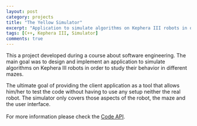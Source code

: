 ```yaml
---
layout: post
category: projects
title: "The Yellow Simulator"
excerpt: "Application to simulate algorithms on Kephera III robots in order to study their behavior in different mazes."
tags: [C++, Kephera III, Simulator]
comments: true
---
```


This a project developed during a course about software engineering. The main goal was to design and implement an application to simulate algorithms on Kephera III robots in order to study their behavior in different mazes. 

The ultimate goal of providing the client application as a tool that allows him/her to test the code without having to use any setup neither the real robot. The simulator only covers those aspects of the robot, the maze and the user interface.
<br>
<br>
For more information please check the <a href="{{ site.url }}/files/yellow-simulator/" target="_blank">Code API</a>.
